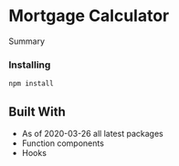 # Mortgage Calculator

Summary

### Installing

```
npm install
```

## Built With

- As of 2020-03-26 all latest packages
- Function components
- Hooks
